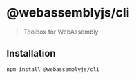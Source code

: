 # @webassemblyjs/cli

> Toolbox for WebAssembly

## Installation

```sh
npm install @webassemblyjs/cli
```
